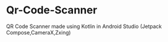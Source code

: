 # Qr-Code-Scanner
QR Code Scanner made using Kotlin in Android Studio (Jetpack Compose,CameraX,Zxing)
